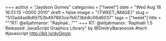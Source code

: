 
+++
author = "Jaydson Gomes"
categories = ["tweet"]
date = "Wed Aug 18 16:51:15 +0000 2010"
draft = false
image = "{TWEET_IMAGE}"
slug = "513ad4ad8dfd753b497893ce7b673bb8c06d6037"
tags = ["tweet"]
title = """RT: @elijahmanor: "Raphaë..."""
+++
RT: @elijahmanor: 'Raphaël 1.5 Released: JavaScript Graphics Library" by @DmitryBaranovsk #tech #javascript http://bit.ly/dyGmzp
